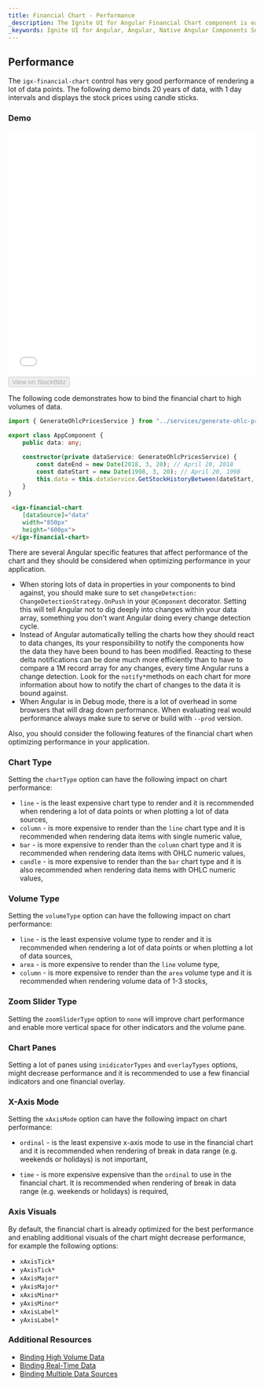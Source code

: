 ```yaml
---
title: Financial Chart - Performance
_description: The Ignite UI for Angular Financial Chart component is easily configured to display financial data using a simple and intuitive API, as once the user binds the data, the chart offers multiple ways in which the data can then be visualized and interpreted.
_keywords: Ignite UI for Angular, Angular, Native Angular Components Suite, Native Angular Controls, Native Angular Components, Native Angular Components Library, Angular Chart, Angular Chart Control, Angular Chart Example, Angular Grid Component, Angular Chart Component, Angular Financial Chart
---
```

## Performance

The `igx-financial-chart` control has very good performance of rendering a lot of data points. The following demo binds 20 years of data, with 1 day intervals and displays the stock prices using candle sticks.

### Demo

<div class="sample-container" style="height: 500px">
    <iframe id="financial-chart-performance-iframe" src='{environment:demosBaseUrl}/financial-chart-performance' width="100%" height="100%" seamless frameBorder="0" onload="onSampleIframeContentLoaded(this);"></iframe>
</div>
<div>
    <button data-localize="stackblitz" disabled class="stackblitz-btn"   data-iframe-id="financial-chart-performance-iframe" data-demos-base-url="{environment:demosBaseUrl}">View on StackBlitz
    </button>
</div>
<div class="divider--half"></div>


The following code demonstrates how to bind the financial chart to high volumes of data.

```typescript
import { GenerateOhlcPricesService } from "../services/generate-ohlc-prices.service";

export class AppComponent {
    public data: any;

    constructor(private dataService: GenerateOhlcPricesService) {
        const dateEnd = new Date(2018, 3, 20); // April 20, 2018
        const dateStart = new Date(1998, 3, 20); // April 20, 1998
        this.data = this.dataService.GetStockHistoryBetween(dateStart, dateEnd);
    }
}
```

```html
 <igx-financial-chart
    [dataSource]="data"
    width="850px"
    height="600px">
 </igx-financial-chart>
```

There are several Angular specific features that affect performance of the chart and they should be considered when optimizing performance in your application.

* When storing lots of data in properties in your components to bind against, you should make sure to set `changeDetection: ChangeDetectionStrategy.OnPush` in your `@Component` decorator. Setting this will tell Angular not to dig deeply into changes within your data array, something you don't want Angular doing every change detection cycle.
* Instead of Angular automatically telling the charts how they should react to data changes, its your responsibility to notify the components how the data they have been bound to has been modified. Reacting to these delta notifications can be done much more efficiently than to have to compare a 1M record array for any changes, every time Angular runs a change detection. Look for the `notify*`methods on each chart for more information about how to notify the chart of changes to the data it is bound against.
* When Angular is in Debug mode, there is a lot of overhead in some browsers that will drag down performance. When evaluating real would performance always make sure to serve or build with `--prod` version.


Also, you should consider the following features of the financial chart when optimizing performance in your application.

### Chart Type
Setting the `chartType` option can have the following impact on chart performance:

* `line` - is the least expensive chart type to render and it is recommended when rendering a lot of data points or when plotting a lot of data sources,
* `column` - is more expensive to render than the `line` chart type and it is recommended when rendering data items with single numeric value,
* `bar` - is more expensive to render than the `column` chart type and it is recommended when rendering data items with OHLC  numeric values,
* `candle` - is more expensive to render than the `bar` chart type and it is also recommended when rendering data items with OHLC  numeric values,

### Volume Type
Setting the `volumeType` option can have the following impact on chart performance:

* `line` - is the least expensive volume type to render and it is recommended when rendering a lot of data points or when plotting a lot of data sources,
* `area` - is more expensive to render than the `line` volume type,
* `column` - is more expensive to render than the `area` volume type and it is recommended when rendering volume data of 1-3 stocks,

### Zoom Slider Type
Setting the `zoomSliderType` option to `none` will improve chart performance and enable more vertical space for other indicators and the volume pane.

### Chart Panes
Setting a lot of panes using `inidicatorTypes` and `overlayTypes` options, might decrease performance and it is recommended to use a few financial indicators and one financial overlay.

### X-Axis Mode
Setting the `xAxisMode` option can have the following impact on chart performance:

* `ordinal` - is the least expensive x-axis mode to use in the financial chart and it is recommended when rendering of break in data range (e.g. weekends or holidays) is not important,

* `time` - is more expensive expensive than the `ordinal` to use in the financial chart. It is recommended when rendering of break in data range (e.g. weekends or holidays) is  required,

### Axis Visuals

By default, the financial chart is already optimized for the best performance and enabling additional visuals of the chart might decrease performance, for example the following options:

* `xAxisTick*`
* `yAxisTick*`
* `xAxisMajor*`
* `yAxisMajor*`
* `xAxisMinor*`
* `yAxisMinor*`
* `xAxisLabel*`
* `yAxisLabel*`


<div class="divider--half"></div>

### Additional Resources
<div class="divider--half"></div>

* [Binding High Volume Data](financialchart_high_volume_data.md)
* [Binding Real-Time Data](financialchart_real_time_data.md)
* [Binding Multiple Data Sources](financialchart_binding_to_multiple_data.md)
